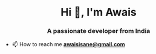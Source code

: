 <h1 align="center">Hi 👋, I'm Awais</h1>
<h3 align="center">A passionate  developer from India</h3>


- 📫 How to reach me **awaisisane@gmail.com**

